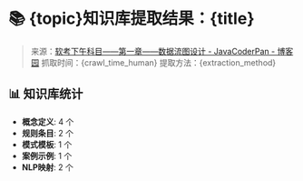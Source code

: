 # 📚 {topic}知识库提取结果：{title}
> 来源：[软考下午科目——第一章——数据流图设计 - JavaCoderPan - 博客园](https://www.cnblogs.com/atwood-pan/p/17205839.html)
> 抓取时间：{crawl_time_human}
> 提取方法：{extraction_method}

## 📊 知识库统计
- **概念定义**: 4 个
- **规则条目**: 2 个
- **模式模板**: 1 个
- **案例示例**: 1 个
- **NLP映射**: 2 个
